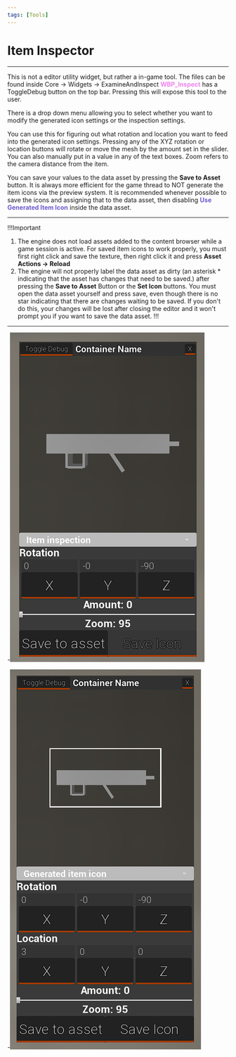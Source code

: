 ```yaml
---
tags: [Tools]
---
```

# Item Inspector

---
This is not a editor utility widget, but rather a in-game tool. The files can be found inside Core -> Widgets -> ExamineAndInspect
<span style="color:violet">**WBP_Inspect**</span> has a ToggleDebug button on the top bar. Pressing this will expose this tool to the user.

There is a drop down menu allowing you to select whether you want to modify the generated icon settings or the inspection settings.

You can use this for figuring out what rotation and location you want to feed into the generated icon settings.
Pressing any of the XYZ rotation or location buttons will rotate or move the mesh by the amount set in the slider. You can also manually put in a value in any of the text boxes. Zoom refers to the camera distance from the item.

You can save your values to the data asset by pressing the **Save to Asset** button.
It is always more efficient for the game thread to NOT generate the item icons via the preview system. It is recommended whenever possible to save the icons and assigning that to the data asset, then disabling <span style="color:slateblue">**Use Generated Item Icon**</span> inside the data asset.

---
!!!Important
1. The engine does not load assets added to the content browser while a game session is active. For saved item icons to work properly, you must first right click and save the texture, then right click it and press **Asset Actions -> Reload**
2. The engine will not properly label the data asset as dirty (an asterisk * indicating that the asset has changes that need to be saved.) after pressing the **Save to Asset** Button or the **Set Icon** buttons. You must open the data asset yourself and press save, even though there is no star indicating that there are changes waiting to be saved. If you don't do this, your changes will be lost after closing the editor and it won't prompt you if you want to save the data asset.
!!!

---
-![](/pictures/ItemInspection.png)

-![](/pictures/ItemIconGeneration.png)
